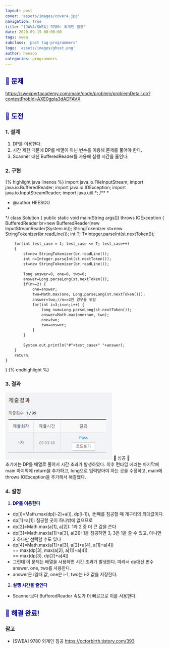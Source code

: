 ```yaml
---
layout: post
cover: 'assets/images/cover4.jpg'
navigation: True
title: "[JAVA/SWEA] 9780: 외계인 침공"
date: 2020-09-15 00:00:00
tags: swea
subclass: 'post tag-programmers'
logo: 'assets/images/ghost.png'
author: heesoo
categories: programmers
---
```

## <span style="color:navy">👀 문제</span>
<https://swexpertacademy.com/main/code/problem/problemDetail.do?contestProbId=AXE0gpIa3dADFAVX>

## <span style="color:navy">👊 도전</span>

### 1. 설계
1. DP를 이용한다.
2. 시간 제한 때문에 DP를 배열이 아닌 변수를 이용해 문제를 풀어야 한다.
3. Scanner 대신 BufferedReader를 사용해 실행 시간을 줄인다.

### 2. 구현 
{% highlight java linenos %}
import java.io.FileInputStream;
import java.io.BufferedReader;
import java.io.IOException;
import java.io.InputStreamReader;
import java.util.*;
/**
 *
 * @author HEESOO
 *
 */
class Solution
{
	public static void main(String args[]) throws IOException
	{
		BufferedReader br=new BufferedReader(new InputStreamReader(System.in));
		StringTokenizer st=new StringTokenizer(br.readLine());
		int T;
		T=Integer.parseInt(st.nextToken());

		for(int test_case = 1; test_case <= T; test_case++)
		{
			st=new StringTokenizer(br.readLine());
			int n=Integer.parseInt(st.nextToken());
			st=new StringTokenizer(br.readLine());
			
			long answer=0, one=0, two=0;
			answer=Long.parseLong(st.nextToken());
			if(n>=2) {
				one=answer;
				two=Math.max(one, Long.parseLong(st.nextToken()));
				answer=two;//n==2인 경우를 위함
				for(int i=3;i<=n;i++) {
					long num=Long.parseLong(st.nextToken());
					answer=Math.max(one+num, two);
					one=two;
					two=answer;
				}
			}
			
			System.out.println("#"+test_case+" "+answer);
		}
        return;
	}
}
{% endhighlight %}

### 3. 결과
![실행결과](./assets/images/200915_1.PNG)
🤟 성공 🤟  
초기에는 DP를 배열로 풀어서 시간 초과가 발생하였다. 이후 런타임 에러는 마지막에 main 마지막에 return을 추가하고, long으로 입력받아야 하는 곳을 수정하고, main에 throws IOException을 추가해서 해결했다.

### 4. 설명
1. **<span style="color:navy">DP를 이용한다</span>**
- dp[i]=Math.max(dp[i-2]+a[i], dp[i-1]), i번째를 침공할 때 개구리의 최대값이다.
- dp[1]=a[1]: 침공할 곳이 하나밖에 없으므로
- dp[2]=Math.max(a[1], a[2]): 1과 2 중 더 큰 값을 쓴다
- dp[3]=Math.max(a[1]+a[3], a[2]): 1을 침공하면 3, 3은 1을 쓸 수 있고, 아니면 2 하나만 선택할 수도 있다
- dp[4]=Math.max(a[1]+a[3], a[2]+a[4], a[1]+a[4]) <br/>
== max(dp[3], max(a[2], a[1])+a[4]) <br/>
== max(dp[3], dp[2]+a[4]) <br/>
- 그런데 이 문제는 배열을 사용하면 시간 초과가 발생한다. 따라서 dp대신 변수 answer, one, two를 사용한다.
- answer은 i일때 값, one은 i-1, two는 i-2 값을 저장한다.
  
2. **<span style="color:navy">실행 시간을 줄인다</span>**
- Scanner보다 BufferedReader 속도가 더 빠르므로 이를 사용한다.
  
## <span style="color:navy">👏 해결 완료!</span>

### 참고
- [SWEA] 9780 외계인 침공 <https://octorbirth.tistory.com/393>